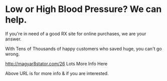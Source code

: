 # Low or High Blood Pressure? We can help.

If you're in need of a good RX site for online purchases, we are your answer.

With Tens of Thousands of happy customers who saved huge, you can't go wrong.

http://magyar8stator.com/26 Lots More Info Here

Above URL is for more info & if you are interested.
